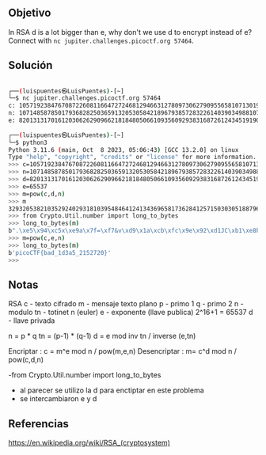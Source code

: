 ## Objetivo 
In RSA d is a lot bigger than e, why don't we use d to encrypt instead of e? Connect with `nc jupiter.challenges.picoctf.org 57464`.
## Solución
```bash
                                                                                                                                                                       
┌──(luispuentes㉿LuisPuentes)-[~]
└─$ nc jupiter.challenges.picoctf.org 57464
c: 105719238476708722608116647272468129466312780973062790955658107130190133488001041404345414654208915953100452866947325421327044410239227369296384182644760888616816412689824211659887474861634867429628922618433018425684013938731104041612637768478567236770089441581013661870256025526327126644200473057254798507836
n: 107148587850179368282503659132053058421896793857283226140390349881070882687033870468508323581166610542549373326091320130484103419596189450662408885388310424696596610392569614595302498423695751993941396306599213768166064922825768938724796132306750132942895044424330174238055535999430377545210898938084876458693
e: 82013131701612030626290966218184805066109356092938316872612434519190055819303294998425058147337544969191513407032956829050369712333546720380524236961316733970645331438433354109380969710408759958431628289992183643688105088347562168948052793933498288354471852179209789752776211439555489874162688414387378003013
                                                                                                                                                                       
┌──(luispuentes㉿LuisPuentes)-[~]
└─$ python3
Python 3.11.6 (main, Oct  8 2023, 05:06:43) [GCC 13.2.0] on linux
Type "help", "copyright", "credits" or "license" for more information.
>>> c=105719238476708722608116647272468129466312780973062790955658107130190133488001041404345414654208915953100452866947325421327044410239227369296384182644760888616816412689824211659887474861634867429628922618433018425684013938731104041612637768478567236770089441581013661870256025526327126644200473057254798507836
>>> n=107148587850179368282503659132053058421896793857283226140390349881070882687033870468508323581166610542549373326091320130484103419596189450662408885388310424696596610392569614595302498423695751993941396306599213768166064922825768938724796132306750132942895044424330174238055535999430377545210898938084876458693
>>> d=82013131701612030626290966218184805066109356092938316872612434519190055819303294998425058147337544969191513407032956829050369712333546720380524236961316733970645331438433354109380969710408759958431628289992183643688105088347562168948052793933498288354471852179209789752776211439555489874162688414387378003013
>>> e=65537
>>> m=pow(c,d,n)
>>> m
32932053821035292402931810395484641241343696581736284125715030305188796879455263153839521318412180103792064795538403194669174074094728807450075429140798016221001179687245230647611283038899941532658313269269570848322452449532031698190166564178941506716663133652485935257275792972053126668397950441834036945191
>>> from Crypto.Util.number import long_to_bytes
>>> long_to_bytes(m)
b".\xe5\x94\xc5x\xe9a\x7f=\xf7&v\xd9\x1a\xcb\xfc\x9e\x92\xd1JC\xb1\xe8h\xb9c\xb9\\\xfe\xfd\xdex\xe9\xdd\x13\x98,\xe3}\x1b\xe88\x89!\xccJu\xa6\x86Z\x16sLJ\xd4@A'\xe3\xae#\xe9OV\xa1mY|\x8a\xd7\xef\xab\x9e\xce\xd2j\xdd\x14XAx\x1b\xf3R\xf6\x88\x9f\xd38\xce\xe2\xd4\xad\xe34\x92qt\xb0liP\t\xe1\x17E\x10s.\x94$^\xb9u/\xe8\x86\xc8\xc3\x8e\x0c>aW\xbf\x05a'"
>>> m=pow(c,e,n)
>>> long_to_bytes(m)
b'picoCTF{bad_1d3a5_2152720}'
>>> 

```

## Notas
RSA
c - texto cifrado
m - mensaje texto plano
p - primo 1
q - primo 2
n - modulo
tn - totinet n (euler)
e - exponente (llave publica) 2^16+1 = 65537
d - llave privada

n = p * q
tn = (p-1) * (q-1)
d = e mod inv tn / inverse (e,tn)

Encriptar       : c = m^e mod n / pow(m,e,n)
Desencriptar : m= c^d mod n / pow(c,d,n)

-from Crypto.Util.number import long_to_bytes

 - al parecer se utilizo la d para enctiptar en este problema
 - se intercambiaron e y d
## Referencias
https://en.wikipedia.org/wiki/RSA_(cryptosystem)